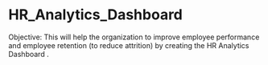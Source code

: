 # HR_Analytics_Dashboard
Objective:
This will help the organization to improve employee performance and employee retention (to reduce attrition) by creating the HR Analytics Dashboard .






